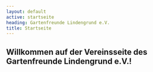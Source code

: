 ```yaml
---
layout: default
active: startseite
heading: Gartenfreunde Lindengrund e.V.
title: Startseite
---
```


## Willkommen auf der Vereinsseite des Gartenfreunde Lindengrund e.V.!
